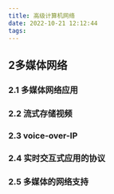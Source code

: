 ```yaml
---
title: 高级计算机网络
date: 2022-10-21 12:12:44
tags:
---
```





## 2多媒体网络
### 2.1 多媒体网络应用




### 2.2 流式存储视频
### 2.3 voice-over-IP
### 2.4 实时交互式应用的协议
### 2.5 多媒体的网络支持






























































































































































